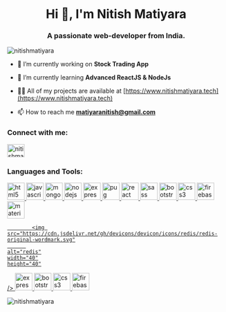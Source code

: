 <h1 align="center">Hi 👋, I'm Nitish Matiyara</h1>
<h3 align="center">A passionate web-developer from India.</h3>

<p align="left"> <img src="https://komarev.com/ghpvc/?username=nitishmatiyara&label=Profile%20views&color=0e75b6&style=flat" alt="nitishmatiyara" /> </p>

- 🔭 I’m currently working on **Stock Trading App**

- 🌱 I’m currently learning **Advanced ReactJS & NodeJs**

- 👨‍💻 All of my projects are available at [https://www.nitishmatiyara.tech](https://www.nitishmatiyara.tech)

- 📫 How to reach me **matiyaranitish@gmail.com**

<h3 align="left">Connect with me:</h3>
<p align="left">
<a href="https://linkedin.com/in/nitishmatiyara" target="blank"><img align="center" src="https://raw.githubusercontent.com/rahuldkjain/github-profile-readme-generator/master/src/images/icons/Social/linked-in-alt.svg" alt="nitishmatiyara" height="30" width="40" /></a>
</p>

<h3 align="left">Languages and Tools:</h3>
<p align="left"><a href="https://www.w3.org/html/" target="_blank" rel="noreferrer">
  <img
    src="https://cdn.jsdelivr.net/gh/devicons/devicon/icons/html5/html5-original-wordmark.svg"
    alt="html5"
    width="40"
    height="40"
  />
</a>
<a
  href="https://developer.mozilla.org/en-US/docs/Web/JavaScript"
  target="_blank"
  rel="noreferrer"
>
  <img
    src="https://cdn.jsdelivr.net/gh/devicons/devicon/icons/javascript/javascript-original.svg"
    alt="javascript"
    width="40"
    height="40"
  />
</a>
<a href="https://www.mongodb.com/" target="_blank" rel="noreferrer">
  <img
    src="https://cdn.jsdelivr.net/gh/devicons/devicon/icons/mongodb/mongodb-plain-wordmark.svg"
    alt="mongodb"
    width="40"
    height="40"
  />
</a>
<a href="https://nodejs.org" target="_blank" rel="noreferrer">
  <img
    src="https://cdn.jsdelivr.net/gh/devicons/devicon/icons/nodejs/nodejs-plain-wordmark.svg"
    alt="nodejs"
    width="40"
    height="40"
  />
</a>
  <a href="https://expressjs.com" target="_blank" rel="noreferrer">
  <img
    src="https://cdn.jsdelivr.net/gh/devicons/devicon/icons/express/express-original-wordmark.svg"
    alt="express"
    width="40"
    height="40"
  />
</a>
<a href="https://pugjs.org" target="_blank" rel="noreferrer">
  <img
    src="https://cdn.worldvectorlogo.com/logos/pug.svg"
    alt="pug"
    width="40"
    height="40"
  />
</a>
<a href="https://reactjs.org/" target="_blank" rel="noreferrer">
  <img
    src="https://cdn.jsdelivr.net/gh/devicons/devicon/icons/react/react-original-wordmark.svg"
    alt="react"
    width="40"
    height="40"
  />
</a>
<a href="https://sass-lang.com" target="_blank" rel="noreferrer">
  <img
    src="https://cdn.jsdelivr.net/gh/devicons/devicon/icons/sass/sass-original.svg"
    alt="sass"
    width="40"
    height="40"
  />
</a>
  <a href="https://getbootstrap.com" target="_blank" rel="noreferrer">
  <img
    src="https://cdn.jsdelivr.net/gh/devicons/devicon/icons/bootstrap/bootstrap-plain-wordmark.svg"
    alt="bootstrap"
    width="40"
    height="40"
  />
</a>
<a href="https://www.w3schools.com/css/" target="_blank" rel="noreferrer">
  <img
    src="https://cdn.jsdelivr.net/gh/devicons/devicon/icons/css3/css3-original-wordmark.svg"
    alt="css3"
    width="40"
    height="40"
  />
</a>

<a href="https://firebase.google.com/" target="_blank" rel="noreferrer">
  <img
    src="https://cdn.jsdelivr.net/gh/devicons/devicon/icons/firebase/firebase-plain-wordmark.svg"
    alt="firebase"
    width="40"
    height="40"
  />
</a>
<a href="https://mui.com" target="_blank" rel="noreferrer">
  <img
    src="https://cdn.jsdelivr.net/gh/devicons/devicon/icons/materialui/materialui-original.svg"
    alt="material-ui"
    width="40"
    height="40"
  />
</a>
<a href="https://redis.com" target="_blank" rel="noreferrer">
 
            <img src="https://cdn.jsdelivr.net/gh/devicons/devicon/icons/redis/redis-original-wordmark.svg"
          
    alt="redis"
    width="40"
    height="40"
  />
</a>
<a href="https://www.mysql.com" target="_blank" rel="noreferrer">
  <img
    src="https://cdn.jsdelivr.net/gh/devicons/devicon/icons/mysql/mysql-plain-wordmark.svg"
    alt="express"
    width="40"
    height="40"
  />
</a>
<a href="https://socket.io" target="_blank" rel="noreferrer">
  <img
    src="https://cdn.jsdelivr.net/gh/devicons/devicon/icons/socketio/socketio-original-wordmark.svg"
    alt="bootstrap"
    width="40"
    height="40"
  />
</a>
<a href="https://git-scm.com" target="_blank" rel="noreferrer">
  <img
    src="https://cdn.jsdelivr.net/gh/devicons/devicon/icons/git/git-plain-wordmark.svg"
    alt="css3"
    width="40"
    height="40"
  />
</a>
<a href="https://www.docker.com/" target="_blank" rel="noreferrer">
  <img
    src="https://cdn.jsdelivr.net/gh/devicons/devicon/icons/docker/docker-plain-wordmark.svg"
    alt="firebase"
    width="40"
    height="40"
  />
</a>

 </p>

<p><img align="center" src="https://github-readme-stats.vercel.app/api/top-langs?username=nitishmatiyara&show_icons=true&locale=en&layout=compact" alt="nitishmatiyara" /></p>
